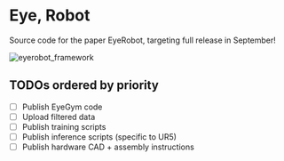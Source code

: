 # Eye, Robot
Source code for the paper EyeRobot, targeting full release in September!

![eyerobot_framework](https://github.com/user-attachments/assets/9155654c-33d9-43fb-87e9-d6f51c2d06a9)


## TODOs ordered by priority
 - [ ] Publish EyeGym code
 - [ ] Upload filtered data
 - [ ] Publish training scripts
 - [ ] Publish inference scripts (specific to UR5)
 - [ ] Publish hardware CAD + assembly instructions
